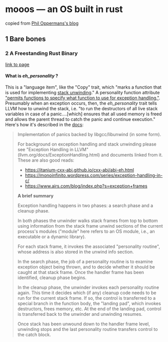 # mooos &#x2014; an OS built in rust

copied from [Phil Oppermans's blog](https://os.phil-opp.com)

## 1 Bare bones

### 2 A Freestanding Rust Binary

[link to page](https://os.phil-opp.com/freestanding-rust-binary/)

#### What is *eh_personality* ?

This is a "language item", like the "Copy" trait, which "marks a function that is used for implementing [stack unwinding](https://www.bogotobogo.com/cplusplus/stackunwinding.php)."
A personality function attribute ["permits functions to specify what function to use for exception handling."](https://llvm.org/docs/LangRef.html#id1760).
Presumably when an exception occurs, then, the *eh_personality* trait tells LLVM how to unwind the stack, i.e. "to run the destructors of all live stack variables in case of a panic....\[which] ensures that all used memory is freed and allows the parent thread to catch the panic and continue execution." 
Here's how it's described in the [docs](https://github.com/rust-lang/rust/blob/master/library/std/src/sys/personality/gcc.rs):

> Implementation of panics backed by libgcc/libunwind (in some form).
> 
> For background on exception handling and stack unwinding please see
> "Exception Handling in LLVM" (llvm.org/docs/ExceptionHandling.html) and
> documents linked from it.
> These are also good reads:
>  * <https://itanium-cxx-abi.github.io/cxx-abi/abi-eh.html>
>  * <https://monoinfinito.wordpress.com/series/exception-handling-in-c/>
>  * <https://www.airs.com/blog/index.php?s=exception+frames>
> 
> __A brief summary__
> 
> Exception handling happens in two phases: a search phase and a cleanup
> phase.
> 
> In both phases the unwinder walks stack frames from top to bottom using
> information from the stack frame unwind sections of the current process's
> modules ("module" here refers to an OS module, i.e., an executable or a
> dynamic library).
> 
> For each stack frame, it invokes the associated "personality routine", whose
> address is also stored in the unwind info section.
> 
> In the search phase, the job of a personality routine is to examine
> exception object being thrown, and to decide whether it should be caught at
> that stack frame. Once the handler frame has been identified, cleanup phase
> begins.
> 
> In the cleanup phase, the unwinder invokes each personality routine again.
> This time it decides which (if any) cleanup code needs to be run for
> the current stack frame. If so, the control is transferred to a special
> branch in the function body, the "landing pad", which invokes destructors,
> frees memory, etc. At the end of the landing pad, control is transferred
> back to the unwinder and unwinding resumes.
> 
> Once stack has been unwound down to the handler frame level, unwinding stops
> and the last personality routine transfers control to the catch block.



